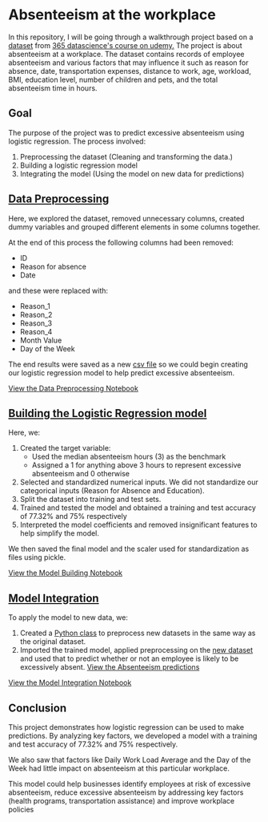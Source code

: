 # Absenteeism at the workplace
In this repository, I will be going through a walkthrough project based on a [dataset](https://github.com/elvin-7/365_data_science_absenteeism/blob/main/Absenteeism-data.csv) from [365 datascience's course on udemy.](https://www.udemy.com/course/the-data-science-course-complete-data-science-bootcamp/) The project is about absenteeism at a workplace.
The dataset contains records of employee absenteeism and various factors that may influence it such as reason for absence, date, transportation expenses, distance to work, age, workload, BMI, education level, number of children and pets, and the total absenteeism time in hours.

## Goal
The purpose of the project was to predict excessive absenteeism using logistic regression. The process involved:
1. Preprocessing the dataset (Cleaning and transforming the data.)
2. Building a logistic regression model
3. Integrating the model (Using the model on new data for predictions)

## [Data Preprocessing](https://github.com/elvin-7/365_data_science_absenteeism/blob/main/Absenteeism%20Preprocessing.ipynb)
Here, we explored the dataset, removed unnecessary columns, created dummy variables and grouped different elements in some columns together.

At the end of this process the following columns had been removed:
- ID
- Reason for absence
- Date

and these were replaced with:
- Reason_1
- Reason_2
- Reason_3
- Reason_4
- Month Value
- Day of the Week

The end results were saved as a new [csv file](https://github.com/elvin-7/365_data_science_absenteeism/blob/main/Absenteeism_preprocessed.csv) so we could begin creating our logistic regression model to help predict excessive absenteeism.

[View the Data Preprocessing Notebook](https://github.com/elvin-7/365_data_science_absenteeism/blob/main/Absenteeism%20Preprocessing.ipynb)

## [Building the Logistic Regression model](https://github.com/elvin-7/365_data_science_absenteeism/blob/main/Absenteeism%20Logistic%20Regression%20Model.ipynb)
Here, we:
1. Created the target variable:
   - Used the median absenteeism hours (3) as the benchmark
   - Assigned a 1 for anything above 3 hours to represent excessive absenteeism and 0 otherwise
2. Selected and standardized numerical inputs. We did not standardize our categorical inputs (Reason for Absence and Education).
3. Split the dataset into training and test sets.
4. Trained and tested the model and obtained a training and test accuracy of 77.32% and 75% respectively
5. Interpreted the model coefficients and removed insignificant features to help simplify the model.
  
We then saved the final model and the scaler used for standardization as files using pickle.

[View the Model Building Notebook](https://github.com/elvin-7/365_data_science_absenteeism/blob/main/Absenteeism%20Logistic%20Regression%20Model.ipynb)

## [Model Integration](https://github.com/elvin-7/365_data_science_absenteeism/blob/main/Absenteeism%20Model%20Integration.ipynb)
To apply the model to new data, we:
1. Created a [Python class](https://github.com/elvin-7/365_data_science_absenteeism/blob/main/absenteeism_module.py) to preprocess new datasets in the same way as the original dataset.
2. Imported the trained model, applied preprocessing on the [new dataset](https://github.com/elvin-7/365_data_science_absenteeism/blob/main/Absenteeism_new_data.csv) and used that to predict whether or not an employee is likely to be excessively absent. [View the Absenteeism predictions](https://github.com/elvin-7/365_data_science_absenteeism/blob/main/Absenteeism_predictions.csv)

[View the Model Integration Notebook](https://github.com/elvin-7/365_data_science_absenteeism/blob/main/Absenteeism%20Model%20Integration.ipynb)

## Conclusion
This project demonstrates how logistic regression can be used to make predictions. By analyzing key factors, we developed a model with a training and test accuracy of 77.32% and 75% respectively.

We also saw that factors like Daily Work Load Average and the Day of the Week had little impact on absenteeism at this particular workplace.

This model could help businesses identify employees at risk of excessive absenteeism, reduce excessive absenteeism by addressing key factors (health programs, transportation assistance) and improve workplace policies
